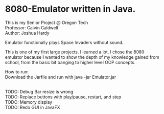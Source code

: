 # 8080-Emulator written in Java.
This is my Senior Project @ Oregon Tech<br>
Professor: Calvin Caldwell<br>
Author: Joshua Hardy<br>

Emulator functionally plays Space Invaders without sound.

This is one of my first large projects. I learned a lot.
I chose the 8080 emulator because I wanted to show the depth
of my knowledge gained from school, from the basic bit
banging to higher level OOP concepts.

How to run:<br>
    Download the Jarfile and run with java -jar Emulator.jar<br>
    
<br>TODO: Debug Bar resize is wrong
<br>TODO: Replace buttons with play/pause, restart, and step
<br>TODO: Memory display
<br>TODO: Redo GUI in JavaFX
